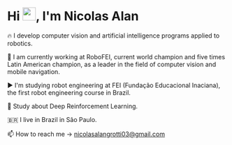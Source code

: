 
<h1 align="left">Hi <img src="https://raw.githubusercontent.com/kaueMarques/kaueMarques/master/hi.gif" height="30px">, I'm Nicolas Alan</h1>

🔥 I develop computer vision and artificial intelligence programs applied to robotics.

🔭 I am currently working at RoboFEI, current world champion and five times Latin American champion, as a leader in the field of computer vision and mobile navigation.

▶️ I'm studying robot engineering at FEI (Fundação Educacional Inaciana), the first robot engineering course in Brazil.

💬 Study about Deep Reinforcement Learning.

🇧🇷 I live in Brazil in São Paulo.

📫 How to reach me -> nicolasalangrotti03@gmail.com
